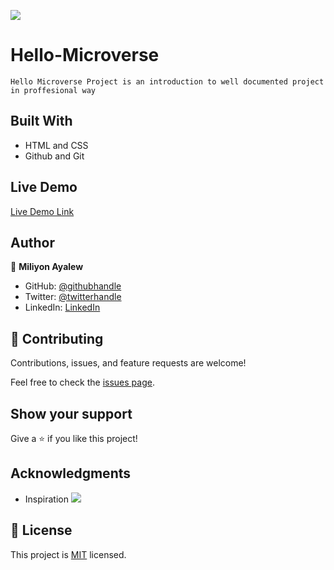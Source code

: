![](https://img.shields.io/badge/Microverse-blueviolet)

# Hello-Microverse
    Hello Microverse Project is an introduction to well documented project in proffesional way

## Built With
- HTML and CSS
- Github and Git


## Live Demo 

[Live Demo Link](https://miliyonayalew.github.io/Hello-Microverse/)

## Author

👤 **Miliyon Ayalew**

- GitHub: [@githubhandle](https://github.com/Miliyonayalew/)
- Twitter: [@twitterhandle](https://twitter.com/MilaAyalew)
- LinkedIn: [LinkedIn](https://www.linkedin.com/in/miliyon-ayalew-210808131/)


## 🤝 Contributing

Contributions, issues, and feature requests are welcome!

Feel free to check the [issues page](../../issues/).

## Show your support

Give a ⭐️ if you like this project!

## Acknowledgments

- Inspiration ![](https://img.shields.io/badge/Microverse-blueviolet)


## 📝 License

This project is [MIT](./LICENSE) licensed.
